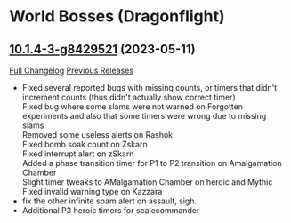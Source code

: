 # <DBM> World Bosses (Dragonflight)

## [10.1.4-3-g8429521](https://github.com/DeadlyBossMods/DBM-Retail/tree/84295210bf8978535e21c4b1b6b0d8350f05b0dc) (2023-05-11)
[Full Changelog](https://github.com/DeadlyBossMods/DBM-Retail/compare/10.1.4...84295210bf8978535e21c4b1b6b0d8350f05b0dc) [Previous Releases](https://github.com/DeadlyBossMods/DBM-Retail/releases)

- Fixed several reported bugs with missing counts, or timers that didn't increment counts (thus didn't actually show correct timer)  
    Fixed bug where some slams were not warned on Forgotten experiments and also that some timers were wrong due to missing slams  
    Removed some useless alerts on Rashok  
    Fixed bomb soak count on Zskarn  
    Fixed interrupt alert on zSkarn  
    Added a phase transition timer for P1 to P2 transition on Amalgamation Chamber  
    Slight timer tweaks to AMalgamation Chamber on heroic and Mythic  
    Fixed invalid warning type on Kazzara  
- fix the other infinite spam alert on assault, sigh.  
- Additional P3 heroic timers for scalecommander  
